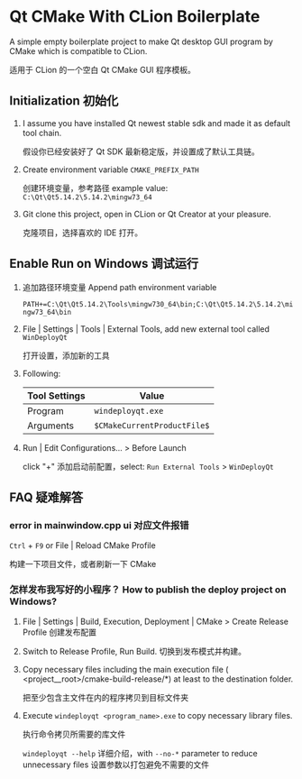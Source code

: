 # Qt CMake With CLion Boilerplate

A simple empty boilerplate project to make Qt desktop GUI program by CMake which is compatible to CLion.

适用于 CLion 的一个空白 Qt CMake GUI 程序模板。

## Initialization 初始化

1. I assume you have installed Qt newest stable sdk and made it as default tool chain.

   假设你已经安装好了 Qt SDK 最新稳定版，并设置成了默认工具链。

2. Create environment variable `CMAKE_PREFIX_PATH`

   创建环境变量，参考路径 example value: `C:\Qt\Qt5.14.2\5.14.2\mingw73_64`

3. Git clone this project, open in CLion or Qt Creator at your pleasure.

   克隆项目，选择喜欢的 IDE 打开。

## Enable Run on Windows 调试运行

1. 追加路径环境变量 Append path environment variable 

   `PATH+=C:\Qt\Qt5.14.2\Tools\mingw730_64\bin;C:\Qt\Qt5.14.2\5.14.2\mingw73_64\bin`

2. File | Settings | Tools | External Tools, add new external tool called `WinDeployQt`

   打开设置，添加新的工具

3. Following:

   | Tool Settings | Value                       |
   | ------------- | --------------------------- |
   | Program       | `windeployqt.exe`           |
   | Arguments     | `$CMakeCurrentProductFile$` |

4. Run | Edit Configurations... > Before Launch

   click "+" 添加启动前配置，select: `Run External Tools` > `WinDeployQt`

## FAQ 疑难解答

### error in mainwindow.cpp ui 对应文件报错

`Ctrl` + `F9` or File | Reload CMake Profile

构建一下项目文件，或者刷新一下 CMake 

### 怎样发布我写好的小程序？ How to publish the deploy project on Windows?

1. File | Settings | Build, Execution, Deployment | CMake > Create Release Profile 创建发布配置

2. Switch to Release Profile, Run Build. 切换到发布模式并构建。

3. Copy necessary files including the main execution file ( <project\_\_root>/cmake-build-release/*) at least to the destination folder.

   把至少包含主文件在内的程序拷贝到目标文件夹

4. Execute `windeployqt <program_name>.exe` to copy necessary library files.

   执行命令拷贝所需要的库文件

   `windeployqt --help` 详细介绍，with `--no-*` parameter to reduce unnecessary files 设置参数以打包避免不需要的文件
